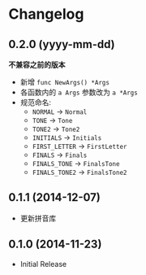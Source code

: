 # Changelog

## 0.2.0 (yyyy-mm-dd)
**不兼容之前的版本**

* 新增 ``func NewArgs() *Args``
* 各函数内的 ``a Args`` 参数改为 ``a *Args``
* 规范命名:
    * ``NORMAL`` -> ``Normal``
    * ``TONE`` -> ``Tone``
    * ``TONE2`` -> ``Tone2``
    * ``INITIALS`` -> ``Initials``
    * ``FIRST_LETTER`` -> ``FirstLetter``
    * ``FINALS`` -> ``Finals``
    * ``FINALS_TONE`` -> ``FinalsTone``
    * ``FINALS_TONE2`` -> ``FinalsTone2``

## 0.1.1 (2014-12-07)
* 更新拼音库


## 0.1.0 (2014-11-23)
* Initial Release
